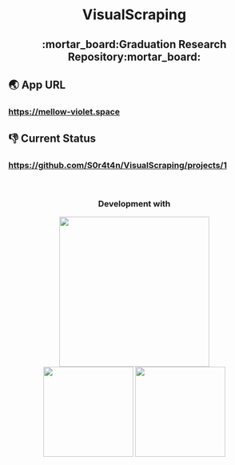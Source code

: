 <h1 align='center'>VisualScraping</h1>
<h2 align='center'>:mortar_board:Graduation Research Repository:mortar_board:</h2>

## :earth_asia: App URL
### **https://mellow-violet.space**    
## :thumbsdown: Current Status
### **https://github.com/S0r4t4n/VisualScraping/projects/1**

<br><h3 align='center'>Development with</h3>
<p align='center'>
  <a href='https://developers.google.com/blockly' target='new'><img src='https://developers.google.com/blockly/images/logos/logo_vertical.svg' height="300px;" /></a><br>
  <a href='https://getbootstrap.com' target='new'><img src='https://studio-kokopelli.com/tips/wp-content/uploads/2018/12/bootstrap-4.jpg' height="180px;" /></a>
  <a href='https://www.conoha.jp/wing/' target='new'><img src='https://www.conoha.jp/wing/affiliate/material/images/sozai01.png' height="180px;" /></a>
</p>
